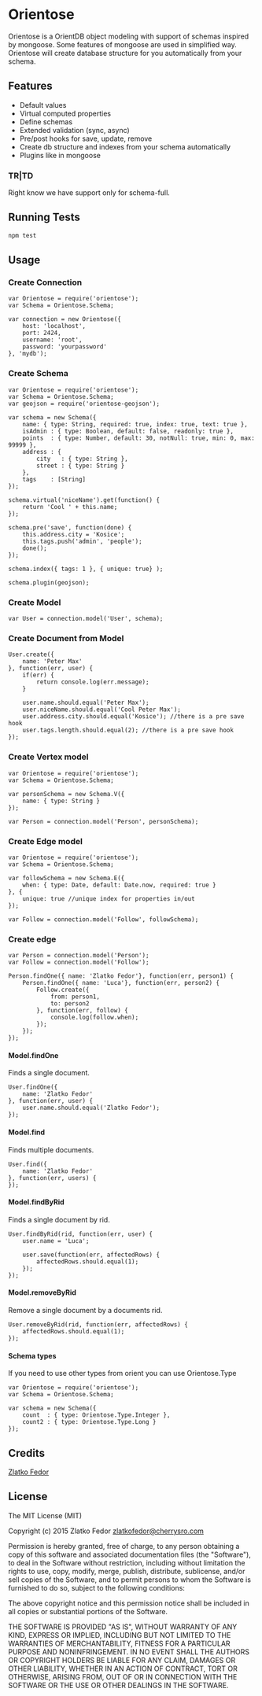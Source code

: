 # Orientose

Orientose is a OrientDB object modeling with support of schemas inspired by mongoose. Some features of mongoose are used in simplified way. Orientose will create database structure for you automatically from your schema. 


## Features
 * Default values
 * Virtual computed properties
 * Define schemas
 * Extended validation (sync, async)
 * Pre/post hooks for save, update, remove
 * Create db structure and indexes from your schema automatically
 * Plugins like in mongoose

### TR|TD
Right know we have support only for schema-full. 

## Running Tests

```sh
npm test
```

## Usage

### Create Connection

	var Orientose = require('orientose');
	var Schema = Orientose.Schema;

	var connection = new Orientose({
		host: 'localhost',
		port: 2424,
		username: 'root',
		password: 'yourpassword'
	}, 'mydb'); 


### Create Schema

	var Orientose = require('orientose');
	var Schema = Orientose.Schema;
	var geojson = require('orientose-geojson');

	var schema = new Schema({
		name: { type: String, required: true, index: true, text: true },
		isAdmin : { type: Boolean, default: false, readonly: true },
		points  : { type: Number, default: 30, notNull: true, min: 0, max: 99999 },
		address : {
			city   : { type: String },
			street : { type: String } 
		},
		tags    : [String]
	});

	schema.virtual('niceName').get(function() {
		return 'Cool ' + this.name;
	});

	schema.pre('save', function(done) {
		this.address.city = 'Kosice';
		this.tags.push('admin', 'people');
		done();
	});

	schema.index({ tags: 1 }, { unique: true} );

	schema.plugin(geojson);


### Create Model

	var User = connection.model('User', schema);


### Create Document from Model

	User.create({
		name: 'Peter Max'
	}, function(err, user) {
		if(err) {
			return console.log(err.message);
		}

		user.name.should.equal('Peter Max');
		user.niceName.should.equal('Cool Peter Max');
		user.address.city.should.equal('Kosice'); //there is a pre save hook
		user.tags.length.should.equal(2); //there is a pre save hook
	});

### Create Vertex model

	var Orientose = require('orientose');
	var Schema = Orientose.Schema;

	var personSchema = new Schema.V({
		name: { type: String }
	});

	var Person = connection.model('Person', personSchema);

### Create Edge model

	var Orientose = require('orientose');
	var Schema = Orientose.Schema;

	var followSchema = new Schema.E({
		when: { type: Date, default: Date.now, required: true }
	}, {
		unique: true //unique index for properties in/out
	});

	var Follow = connection.model('Follow', followSchema);

### Create edge
	
	var Person = connection.model('Person');
	var Follow = connection.model('Follow');

	Person.findOne({ name: 'Zlatko Fedor'}, function(err, person1) {
		Person.findOne({ name: 'Luca'}, function(err, person2) {
			Follow.create({
				from: person1,
				to: person2
			}, function(err, follow) {
				console.log(follow.when);
			});
		});
	});
	

#### Model.findOne
Finds a single document.

	User.findOne({
		name: 'Zlatko Fedor'
	}, function(err, user) {
		user.name.should.equal('Zlatko Fedor');
	});	

#### Model.find
Finds multiple documents.

	User.find({
		name: 'Zlatko Fedor'
	}, function(err, users) {
	});	

#### Model.findByRid
Finds a single document by rid.

	User.findByRid(rid, function(err, user) {
		user.name = 'Luca';

		user.save(function(err, affectedRows) {
			affectedRows.should.equal(1);
		});
	});

#### Model.removeByRid
Remove a single document by a documents rid.

	User.removeByRid(rid, function(err, affectedRows) {
		affectedRows.should.equal(1);
	});	

#### Schema types
If you need to use other types from orient you can use Orientose.Type

	var Orientose = require('orientose');
	var Schema = Orientose.Schema;

	var schema = new Schema({
		count  : { type: Orientose.Type.Integer },
		count2 : { type: Orientose.Type.Long }
	});	

		
## Credits

[Zlatko Fedor](http://github.com/seeden)

## License

The MIT License (MIT)

Copyright (c) 2015 Zlatko Fedor zlatkofedor@cherrysro.com

Permission is hereby granted, free of charge, to any person obtaining a copy
of this software and associated documentation files (the "Software"), to deal
in the Software without restriction, including without limitation the rights
to use, copy, modify, merge, publish, distribute, sublicense, and/or sell
copies of the Software, and to permit persons to whom the Software is
furnished to do so, subject to the following conditions:

The above copyright notice and this permission notice shall be included in
all copies or substantial portions of the Software.

THE SOFTWARE IS PROVIDED "AS IS", WITHOUT WARRANTY OF ANY KIND, EXPRESS OR
IMPLIED, INCLUDING BUT NOT LIMITED TO THE WARRANTIES OF MERCHANTABILITY,
FITNESS FOR A PARTICULAR PURPOSE AND NONINFRINGEMENT. IN NO EVENT SHALL THE
AUTHORS OR COPYRIGHT HOLDERS BE LIABLE FOR ANY CLAIM, DAMAGES OR OTHER
LIABILITY, WHETHER IN AN ACTION OF CONTRACT, TORT OR OTHERWISE, ARISING FROM,
OUT OF OR IN CONNECTION WITH THE SOFTWARE OR THE USE OR OTHER DEALINGS IN
THE SOFTWARE.